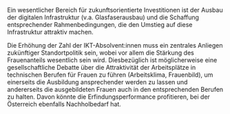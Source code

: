 Ein wesentlicher Bereich für zukunftsorientierte Investitionen ist der
Ausbau der digitalen Infrastruktur (v.a. Glasfaserausbau) und die
Schaffung entsprechender Rahmenbedingungen, die den Umstieg auf diese
Infrastruktur attraktiv machen.

Die Erhöhung der Zahl der IKT-Absolvent:innen muss ein zentrales
Anliegen zukünftiger Standortpolitik sein, wobei vor allem die Stärkung
des Frauenanteils wesentlich sein wird. Diesbezüglich ist möglicherweise
eine gesellschaftliche Debatte über die Attraktivität der Arbeitsplätze
in technischen Berufen für Frauen zu führen (Arbeitsklima, Frauenbild),
um einerseits die Ausbildung ansprechender werden zu lassen und
andererseits die ausgebildeten Frauen auch in den entsprechenden Berufen
zu halten. Davon könnte die Erfindungsperformance profitieren, bei
der Österreich ebenfalls Nachholbedarf hat.
